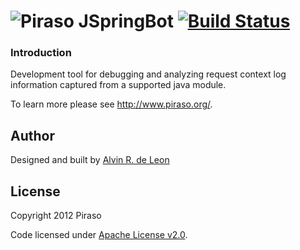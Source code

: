 ![P](http://piraso.org/piraso_32.png)iraso JSpringBot [![Build Status](https://buildhive.cloudbees.com/job/piraso/job/piraso-jspringbot/badge/icon)](https://buildhive.cloudbees.com/job/piraso/job/piraso-jspringbot/)
=======

### Introduction

Development tool for debugging and analyzing request context log information captured from a supported java module.

To learn more please see http://www.piraso.org/.

## Author

Designed and built by [Alvin R. de Leon](https://github.com/alvinrdeleon/)

## License

Copyright 2012 Piraso

Code licensed under [Apache License v2.0](http://www.apache.org/licenses/LICENSE-2.0).
